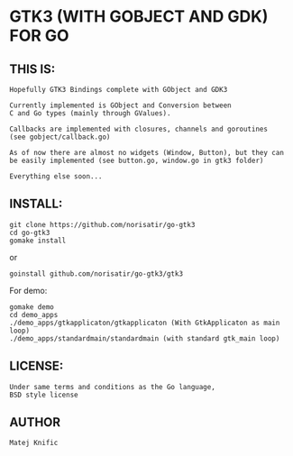 GTK3 (WITH GOBJECT AND GDK) FOR GO
===================================

THIS IS:
--------

	Hopefully GTK3 Bindings complete with GObject and GDK3

	Currently implemented is GObject and Conversion between 
	C and Go types (mainly through GValues).

	Callbacks are implemented with closures, channels and goroutines
	(see gobject/callback.go)

	As of now there are almost no widgets (Window, Button), but they can
	be easily implemented (see button.go, window.go in gtk3 folder)

	Everything else soon...

INSTALL:
--------

    git clone https://github.com/norisatir/go-gtk3
    cd go-gtk3
    gomake install
	
  or
  
    goinstall github.com/norisatir/go-gtk3/gtk3


  For demo:
  
    gomake demo
    cd demo_apps
    ./demo_apps/gtkapplicaton/gtkapplicaton (With GtkApplicaton as main loop)
    ./demo_apps/standardmain/standardmain (with standard gtk_main loop)


LICENSE:
--------

	Under same terms and conditions as the Go language,
	BSD style license

AUTHOR
------

	Matej Knific
